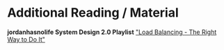 # Additional Reading / Material

**jordanhasnolife System Design 2.0 Playlist** ["Load Balancing - The Right Way to Do It"](https://www.youtube.com/watch?v=PERKHUJYotM&list=PLjTveVh7FakLdTmm42TMxbN8PvVn5g4KJ&index=57)
